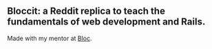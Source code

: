 ## Bloccit: a Reddit replica to teach the fundamentals of web development and Rails.

Made with my mentor at [Bloc](http://bloc.io).



